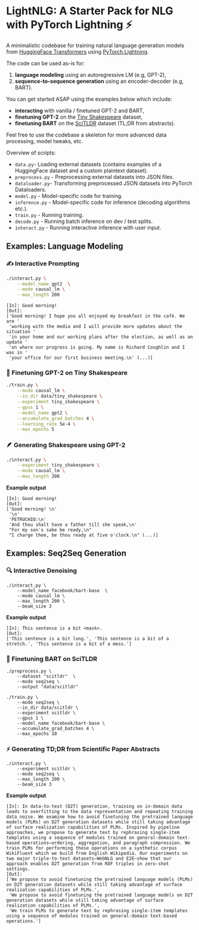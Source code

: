 # LightNLG: A Starter Pack for NLG with PyTorch Lightning :zap: 

A minimalistic codebase for training natural language generation models from [HuggingFace Transformers](https://huggingface.co/docs/transformers) using [PyTorch Lightning](https://www.pytorchlightning.ai).

The code can be used as-is for:
1) **language modeling** using an autoregressive LM (e.g, GPT-2),
2)  **sequence-to-sequence generation** using an encoder-decoder (e.g, BART).

You can get started ASAP using the examples below which include:
- **interacting** with vanilla / finetuned GPT-2 and BART,
- **finetuning GPT-2** on the [Tiny Shakespeare](https://github.com/jcjohnson/torch-rnn/blob/master/data/tiny-shakespeare.txt) dataset,
- **finetuning BART** on the [SciTLDR](https://huggingface.co/datasets/scitldr) dataset (TL;DR from abstracts).

Feel free to use the codebase a skeleton for more advanced data processing, model tweaks, etc.

Overview of scripts:
- `data.py`- Loading external datasets (contains examples of a HuggingFace dataset and a custom plaintext dataset).
- `preprocess.py` - Preprocessing external datasets into JSON files.
- `dataloader.py`- Transforming preprocessed JSON datasets into PyTorch Dataloaders.
- `model.py` - Model-specific code for training.
- `inference.py` - Model-specific code for inference (decoding algorithms etc.).
- `train.py` - Running training.
- `decode.py` - Running batch inference on dev / test splits.
- `interact.py` - Running interactive inference with user input.

## Examples: Language Modeling

### :writing_hand: Interactive Prompting
```bash
./interact.py \
    --model_name gpt2  \
    --mode causal_lm \
    --max_length 200
```

```
[In]: Good morning!
[Out]:
['Good morning! I hope you all enjoyed my breakfast in the café. We are '
 'working with the media and I will provide more updates about the situation '
 'in your home and our working plans after the election, as well as an update '
 'on where our progress is going. My name is Richard Coughlin and I was in '
 'your office for our first business meeting.\n' (...)]
```

### :book: Finetuning GPT-2 on Tiny Shakespeare
```bash
./train.py \
    --mode causal_lm \
    --in_dir data/tiny_shakespeare \
    --experiment tiny_shakespeare \
    --gpus 1 \
    --model_name gpt2 \
    --accumulate_grad_batches 4 \
    --learning_rate 5e-4 \
    --max_epochs 5
```

### :feather: Generating Shakespeare using GPT-2
```bash
./interact.py \
    --experiment tiny_shakespeare \
    --mode causal_lm \
    --max_length 200
```
**Example output**
```
[In]: Good morning! 
[Out]:
['Good morning! \n'
 '\n'
 'PETRUCHIO:\n'
 'And thou shalt have a father till she speak,\n'
 "For my son's sake be ready,\n"
 "I charge thee, be thou ready at five o'clock.\n" (...)]
```


## Examples: Seq2Seq Generation

### :mag: Interactive Denoising
```
./interact.py \
    --model_name facebook/bart-base  \
    --mode causal_lm \
    --max_length 200 \
    --beam_size 3
```

**Example output**
```
[In]: This sentence is a bit <mask>.
[Out]:
['This sentence is a bit long.', 'This sentence is a bit of a stretch.', 'This sentence is a bit of a mess.']
```


### :microscope: Finetuning BART on SciTLDR
```
./preprocess.py \
    --dataset "scitldr"  \
    --mode seq2seq \
    --output "data/scitldr"
```
```
./train.py \
    --mode seq2seq \
    --in_dir data/scitldr \
    --experiment scitldr \
    --gpus 1 \
    --model_name facebook/bart-base \
    --accumulate_grad_batches 4 \
    --max_epochs 10
```

### :zap: Generating TD;DR from Scientific Paper Abstracts
```
./interact.py \
    --experiment scitldr \
    --mode seq2seq \
    --max_length 200 \
    --beam_size 3
```
**Example output**
```
[In]: In data-to-text (D2T) generation, training on in-domain data leads to overfitting to the data representation and repeating training data noise. We examine how to avoid finetuning the pretrained language models (PLMs) on D2T generation datasets while still taking advantage of surface realization capabilities of PLMs. Inspired by pipeline approaches, we propose to generate text by rephrasing single-item templates using a sequence of modules trained on general-domain text-based operations—ordering, aggregation, and paragraph compression. We train PLMs for performing these operations on a synthetic corpus WikiFluent which we build from English Wikipedia. Our experiments on two major triple-to-text datasets—WebNLG and E2E—show that our approach enables D2T generation from RDF triples in zero-shot settings.
[Out]:
['We propose to avoid finetuning the pretrained language models (PLMs) on D2T generation datasets while still taking advantage of surface realization capabilities of PLMs.',
 'We propose to avoid finetuning the pretrained language models on D2T generation datasets while still taking advantage of surface realization capabilities of PLMs.',
 'We train PLMs to generate text by rephrasing single-item templates using a sequence of modules trained on general-domain text-based operations.']

```